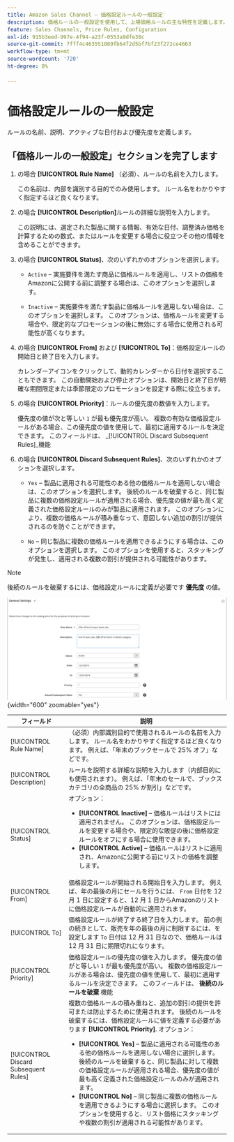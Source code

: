 ```yaml
---
title: Amazon Sales Channel – 価格設定ルールの一般設定
description: 価格ルールの一般設定を使用して、上場価格ルールの主な特性を定義します。
feature: Sales Channels, Price Rules, Configuration
exl-id: 915b3eed-997e-4f94-a23f-0553a9dfe30c
source-git-commit: 7fff4c463551089fb64f2d5bf7bf23f272ce4663
workflow-type: tm+mt
source-wordcount: '720'
ht-degree: 0%

---
```


# 価格設定ルールの一般設定

ルールの名前、説明、アクティブな日付および優先度を定義します。

## 「価格ルールの一般設定」セクションを完了します

1. の場合 **[!UICONTROL Rule Name]** （必須）、ルールの名前を入力します。

   この名前は、内部を識別する目的でのみ使用します。 ルール名をわかりやすく指定するほど良くなります。

1. の場合 **[!UICONTROL Description]**&#x200B;ルールの詳細な説明を入力します。

   この説明には、選定された製品に関する情報、有効な日付、調整済み価格を計算するための数式、またはルールを変更する場合に役立つその他の情報を含めることができます。

1. の場合 **[!UICONTROL Status]**、次のいずれかのオプションを選択します。

   - `Active`  – 実施要件を満たす商品に価格ルールを適用し、リストの価格をAmazonに公開する前に調整する場合は、このオプションを選択します。

   - `Inactive`  – 実施要件を満たす製品に価格ルールを適用しない場合は、このオプションを選択します。 このオプションは、価格ルールを変更する場合や、限定的なプロモーションの後に無効にする場合に使用される可能性が高くなります。

1. の場合 **[!UICONTROL From]** および **[!UICONTROL To]**：価格設定ルールの開始日と終了日を入力します。

   カレンダーアイコンをクリックして、動的カレンダーから日付を選択することもできます。 この自動開始および停止オプションは、開始日と終了日が明確な期間限定または季節限定のプロモーションを設定する際に役立ちます。

1. の場合 **[!UICONTROL Priority]**：ルールの優先度の数値を入力します。

   優先度の値が次と等しい `1` が最も優先度が高い。 複数の有効な価格設定ルールがある場合、この優先度の値を使用して、最初に適用するルールを決定できます。 このフィールドは、 _[!UICONTROL Discard Subsequent Rules]_機能

1. の場合 **[!UICONTROL Discard Subsequent Rules]**、次のいずれかのオプションを選択します。

   - `Yes`  – 製品に適用される可能性のある他の価格ルールを適用しない場合は、このオプションを選択します。 後続のルールを破棄すると、同じ製品に複数の価格設定ルールが適用される場合、優先度の値が最も高く定義された価格設定ルールのみが製品に適用されます。 このオプションにより、複数の価格ルールが積み重なって、意図しない追加の割引が提供されるのを防ぐことができます。

   - `No`  – 同じ製品に複数の価格ルールを適用できるようにする場合は、このオプションを選択します。 このオプションを使用すると、スタッキングが発生し、適用される複数の割引が提供される可能性があります。

>[!NOTE]
>
>後続のルールを破棄するには、価格設定ルールに定義が必要です **優先度** の値。

![価格設定ルールの一般設定](assets/amazon-pricing-rule-general.png){width="600" zoomable="yes"}

| フィールド | 説明 |
|---------------------------------------|---------------------------------------------------------------------------------------------------------------------------------------------------------------------------------------------------------------------------------------------------------------------------------------------------------------------------------------------------------------------------------------------------------------------------------------------------------------------------------------------------------------------------------------------------------------------------------------------------------------------------------------------------------------------------------------------------------------------------------------------|
| [!UICONTROL Rule Name] | （必須）内部識別目的で使用されるルールの名前を入力します。 ルール名をわかりやすく指定するほど良くなります。 例えば、「年末のブックセールで 25% オフ」などです。 |
| [!UICONTROL Description] | ルールを説明する詳細な説明を入力します（内部目的にも使用されます）。 例えば、「年末のセールで、ブックスカテゴリの全商品の 25% が割引」などです。 |
| [!UICONTROL Status] | オプション：<ul><li>**[!UICONTROL Inactive]**  – 価格ルールはリストには適用されません。 このオプションは、価格設定ルールを変更する場合や、限定的な販促の後に価格設定ルールをオフにする場合に使用できます。</li><li>**[!UICONTROL Active]**  – 価格ルールはリストに適用され、Amazonに公開する前にリストの価格を調整します。</li></ul> |
| [!UICONTROL From] | 価格設定ルールが開始される開始日を入力します。 例えば、年の最後の月にセールを行うには、 `From` 日付を 12 月 1 日に設定すると、12 月 1 日からAmazonのリストに価格設定ルールが自動的に適用されます。 |
| [!UICONTROL To] | 価格設定ルールが終了する終了日を入力します。 前の例の続きとして、販売を年の最後の月に制限するには、を設定します `To` 日付は 12 月 31 日なので、価格ルールは 12 月 31 日に期限切れになります。 |
| [!UICONTROL Priority] | 価格設定ルールの優先度の値を入力します。 優先度の値がと等しい `1` が最も優先度が高い。 複数の価格設定ルールがある場合は、優先度の値を使用して、最初に適用するルールを決定できます。 このフィールドは、 **後続のルールを破棄** 機能 |
| [!UICONTROL Discard Subsequent Rules] | 複数の価格ルールの積み重ねと、追加の割引の提供を許可または防止するために使用されます。 後続のルールを破棄するには、価格設定ルールに値を定義する必要があります **[!UICONTROL Priority]**. オプション：<ul><li>**[!UICONTROL Yes]**  – 製品に適用される可能性のある他の価格ルールを適用しない場合に選択します。 後続のルールを破棄すると、同じ製品に対して複数の価格設定ルールが適用される場合、優先度の値が最も高く定義された価格設定ルールのみが適用されます。</li><li>**[!UICONTROL No]**  – 同じ製品に複数の価格ルールを適用できるようにする場合に選択します。 このオプションを使用すると、リスト価格にスタッキングや複数の割引が適用される可能性があります。</li></ul> |
